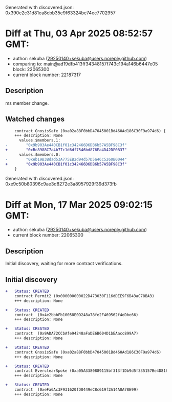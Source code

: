 Generated with discovered.json: 0x390e2c31d81ea8cbb35e9f63324be74ec7702957

# Diff at Thu, 03 Apr 2025 08:52:57 GMT:

- author: sekuba (<29250140+sekuba@users.noreply.github.com>)
- comparing to: main@ad19dfb413ff34348157f743c194a146b6447e05 block: 22065300
- current block number: 22187317

## Description

ms member change.

## Watched changes

```diff
    contract GnosisSafe (0xa02a88F0bbD47045001Bd460Ad186C30F9a974d6) {
    +++ description: None
      values.$members.1:
-        "0x9b903Ae440CB1f01c342466D6DB6b57A5BF98C3f"
+        "0xBc8988C7a4b77c1d6df7546bd876Ea4D42DF0837"
      values.$members.0:
-        "0xeb19B3Bdad53A775EB2d94d57D5a46c5260B0044"
+        "0x9b903Ae440CB1f01c342466D6DB6b57A5BF98C3f"
    }
```

Generated with discovered.json: 0xe9c50b80396c9ae3d8272e3a8957929f39d373fb

# Diff at Mon, 17 Mar 2025 09:02:15 GMT:

- author: sekuba (<29250140+sekuba@users.noreply.github.com>)
- current block number: 22065300

## Description

Initial discovery, waiting for more contract verifications.

## Initial discovery

```diff
+   Status: CREATED
    contract Permit2 (0x000000000022D473030F116dDEE9F6B43aC78BA3)
    +++ description: None
```

```diff
+   Status: CREATED
    contract  (0x4e2bbbFb10058E0D248a78fe2F469562f4eDbe66)
    +++ description: None
```

```diff
+   Status: CREATED
    contract  (0x9ADA72CCbAfe94248aFaDE6B604D1bEAacc899A7)
    +++ description: None
```

```diff
+   Status: CREATED
    contract GnosisSafe (0xa02a88F0bbD47045001Bd460Ad186C30F9a974d6)
    +++ description: None
```

```diff
+   Status: CREATED
    contract EverclearSpoke (0xa05A3380889115bf313f1Db9d5f335157Be4D816)
    +++ description: None
```

```diff
+   Status: CREATED
    contract  (0xeFa6Ac3F931620fD0449eC8c619f2A14A0A78E99)
    +++ description: None
```
